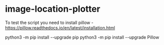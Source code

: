 # image-location-plotter

To test the script you need to install pillow - https://pillow.readthedocs.io/en/latest/installation.html

python3 -m pip install --upgrade pip
python3 -m pip install --upgrade Pillow
